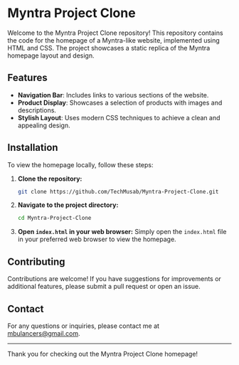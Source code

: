 # Myntra Project Clone

Welcome to the Myntra Project Clone repository! This repository contains the code for the homepage of a Myntra-like website, implemented using HTML and CSS. The project showcases a static replica of the Myntra homepage layout and design.

## Features
- **Navigation Bar**: Includes links to various sections of the website.
- **Product Display**: Showcases a selection of products with images and descriptions.
- **Stylish Layout**: Uses modern CSS techniques to achieve a clean and appealing design.

## Installation

To view the homepage locally, follow these steps:

1. **Clone the repository:**
    ```sh
    git clone https://github.com/TechMusab/Myntra-Project-Clone.git
    ```
2. **Navigate to the project directory:**
    ```sh
    cd Myntra-Project-Clone
    ```
3. **Open `index.html` in your web browser:**
    Simply open the `index.html` file in your preferred web browser to view the homepage.

## Contributing

Contributions are welcome! If you have suggestions for improvements or additional features, please submit a pull request or open an issue.

## Contact

For any questions or inquiries, please contact me at [mbulancers@gmail.com](mailto:mbulancers@gmail.com).

---

Thank you for checking out the Myntra Project Clone homepage!

